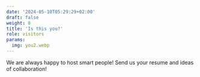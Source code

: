 ```yaml
---
date: '2024-05-10T05:29:29+02:00'
draft: false
weight: 8
title: 'Is this you?'
role: visitors
params:
  img: you2.webp
---
```


We are always happy to host smart people! Send us your resume and ideas of collaboration!
